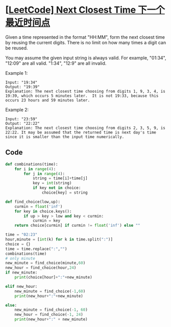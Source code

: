# [[LeetCode\] Next Closest Time 下一个最近时间点](https://www.cnblogs.com/grandyang/p/7623614.html)

Given a time represented in the format "HH:MM", form the next closest time by reusing the current digits. There is no limit on how many times a digit can be reused.

You may assume the given input string is always valid. For example, "01:34", "12:09" are all valid. "1:34", "12:9" are all invalid.

Example 1:

```
Input: "19:34"
Output: "19:39"
Explanation: The next closest time choosing from digits 1, 9, 3, 4, is 19:39, which occurs 5 minutes later.  It is not 19:33, because this occurs 23 hours and 59 minutes later.
```

 

Example 2:

```
Input: "23:59"
Output: "22:22"
Explanation: The next closest time choosing from digits 2, 3, 5, 9, is 22:22. It may be assumed that the returned time is next day's time since it is smaller than the input time numerically.
```



## Code

```python
def combinations(time):
    for i in range(4):
        for j in range(4):
            string = time[i]+time[j]
            key = int(string)
            if key not in choice:
                choice[key] = string

def find_choice(low,up):
    curmin = float('inf')
    for key in choice.keys():
        if up > key > low and key < curmin:
            curmin = key
    return choice[curmin] if curmin != float('inf') else ""

time = "02:23"
hour,minute = [int(k) for k in time.split(":")]
choice = {}
time = time.replace(":","")
combinations(time)
# only minute
new_minute = find_choice(minute,60)
new_hour = find_choice(hour,24)
if new_minute:
    print(choice[hour]+":"+new_minute)

elif new_hour:
    new_minute = find_choice(-1,60)
    print(new_hour+":"+new_minute)

else:
    new_minute = find_choice(-1, 60)
    new_hour = find_choice(-1, 24)
    print(new_hour+":" + new_minute)
```

